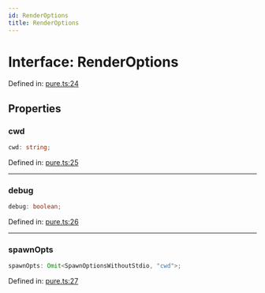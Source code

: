 ```yaml
---
id: RenderOptions
title: RenderOptions
---
```


<!-- DO NOT EDIT: this page is autogenerated from the type comments -->

# Interface: RenderOptions

Defined in: [pure.ts:24](https://github.com/Romulad/cli-testing-library/blob/main/packages/cli-testing-library/src/pure.ts#L24)

## Properties

### cwd

```ts
cwd: string;
```

Defined in: [pure.ts:25](https://github.com/Romulad/cli-testing-library/blob/main/packages/cli-testing-library/src/pure.ts#L25)

***

### debug

```ts
debug: boolean;
```

Defined in: [pure.ts:26](https://github.com/Romulad/cli-testing-library/blob/main/packages/cli-testing-library/src/pure.ts#L26)

***

### spawnOpts

```ts
spawnOpts: Omit<SpawnOptionsWithoutStdio, "cwd">;
```

Defined in: [pure.ts:27](https://github.com/Romulad/cli-testing-library/blob/main/packages/cli-testing-library/src/pure.ts#L27)
